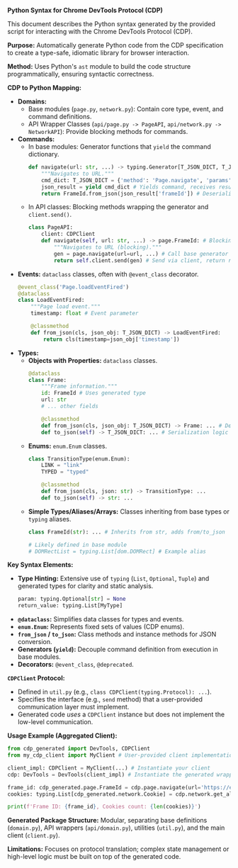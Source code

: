 **Python Syntax for Chrome DevTools Protocol (CDP)**

This document describes the Python syntax generated by the provided script for interacting with the Chrome DevTools Protocol (CDP).

**Purpose:** Automatically generate Python code from the CDP specification to create a type-safe, idiomatic library for browser interaction.

**Method:** Uses Python's `ast` module to build the code structure programmatically, ensuring syntactic correctness.

**CDP to Python Mapping:**

* **Domains:**
    * Base modules (`page.py`, `network.py`): Contain core type, event, and command definitions.
    * API Wrapper Classes (`api/page.py -> PageAPI`, `api/network.py -> NetworkAPI`): Provide blocking methods for commands.
* **Commands:**
    * In base modules: Generator functions that `yield` the command dictionary.
        ```python
        def navigate(url: str, ...) -> typing.Generator[T_JSON_DICT, T_JSON_DICT, FrameId]:
            """Navigates to URL."""
            cmd_dict: T_JSON_DICT = {'method': 'Page.navigate', 'params': {'url': url, ...}}
            json_result = yield cmd_dict # Yields command, receives result
            return FrameId.from_json(json_result['frameId']) # Deserialize result
        ```
    * In API classes: Blocking methods wrapping the generator and `client.send()`.
        ```python
        class PageAPI:
            client: CDPClient
            def navigate(self, url: str, ...) -> page.FrameId: # Blocking method
                """Navigates to URL (blocking)."""
                gen = page.navigate(url=url, ...) # Call base generator
                return self.client.send(gen) # Send via client, return result
        ```
* **Events:** `dataclass` classes, often with `@event_class` decorator.
    ```python
    @event_class('Page.loadEventFired')
    @dataclass
    class LoadEventFired:
        """Page load event."""
        timestamp: float # Event parameter

        @classmethod
        def from_json(cls, json_obj: T_JSON_DICT) -> LoadEventFired:
            return cls(timestamp=json_obj['timestamp'])
    ```
* **Types:**
    * **Objects with Properties:** `dataclass` classes.
        ```python
        @dataclass
        class Frame:
            """Frame information."""
            id: FrameId # Uses generated type
            url: str
            # ... other fields

            @classmethod
            def from_json(cls, json_obj: T_JSON_DICT) -> Frame: ... # Deserialization logic
            def to_json(self) -> T_JSON_DICT: ... # Serialization logic
        ```
    * **Enums:** `enum.Enum` classes.
        ```python
        class TransitionType(enum.Enum):
            LINK = "link"
            TYPED = "typed"

            @classmethod
            def from_json(cls, json: str) -> TransitionType: ...
            def to_json(self) -> str: ...
        ```
    * **Simple Types/Aliases/Arrays:** Classes inheriting from base types or `typing` aliases.
        ```python
        class FrameId(str): ... # Inherits from str, adds from/to_json

        # Likely defined in base module
        # DOMRectList = typing.List[dom.DOMRect] # Example alias
        ```

**Key Syntax Elements:**

* **Type Hinting:** Extensive use of `typing` (`List`, `Optional`, `Tuple`) and generated types for clarity and static analysis.
    ```python
    param: typing.Optional[str] = None
    return_value: typing.List[MyType]
    ```
* **`@dataclass`:** Simplifies data classes for types and events.
* **`enum.Enum`:** Represents fixed sets of values (CDP enums).
* **`from_json` / `to_json`:** Class methods and instance methods for JSON conversion.
* **Generators (`yield`):** Decouple command definition from execution in base modules.
* **Decorators:** `@event_class`, `@deprecated`.

**`CDPClient` Protocol:**

* Defined in `util.py` (e.g., `class CDPClient(typing.Protocol): ...`).
* Specifies the interface (e.g., `send` method) that a user-provided communication layer must implement.
* Generated code *uses* a `CDPClient` instance but does not implement the low-level communication.

**Usage Example (Aggregated Client):**

```python
from cdp_generated import DevTools, CDPClient
from my_cdp_client import MyClient # User-provided client implementation

client_impl: CDPClient = MyClient(...) # Instantiate your client
cdp: DevTools = DevTools(client_impl) # Instantiate the generated wrapper

frame_id: cdp_generated.page.FrameId = cdp.page.navigate(url='https://example.com') # Call blocking API method
cookies: typing.List[cdp_generated.network.Cookie] = cdp.network.get_all_cookies()

print(f'Frame ID: {frame_id}, Cookies count: {len(cookies)}')
```

**Generated Package Structure:** Modular, separating base definitions (`domain.py`), API wrappers (`api/domain.py`), utilities (`util.py`), and the main client (`client.py`).

**Limitations:** Focuses on protocol translation; complex state management or high-level logic must be built on top of the generated code.